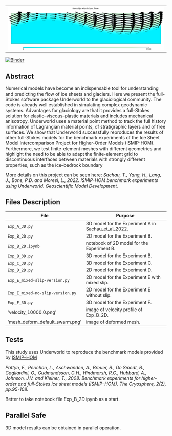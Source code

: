<table><tr><td><img src='./velocity_10000.0.png'></td></tr></table>

[![Binder](https://mybinder.org/badge_logo.svg)](https://mybinder.org/v2/gh/underworld-community/template-project/master)

Abstract
-----
Numerical models have become an indispensable tool for understanding and predicting the flow of ice
sheets and glaciers. Here we present the full-Stokes software
package Underworld to the glaciological community. The
code is already well established in simulating complex geodynamic systems. Advantages for glaciology are that it provides a full-Stokes solution for elastic–viscous–plastic materials and includes mechanical anisotropy. Underworld uses a
material point method to track the full history information of
Lagrangian material points, of stratigraphic layers and of free
surfaces. We show that Underworld successfully reproduces
the results of other full-Stokes models for the benchmark experiments of the Ice Sheet Model Intercomparison Project for
Higher-Order Models (ISMIP-HOM). Furthermore, we test
finite-element meshes with different geometries and highlight the need to be able to adapt the finite-element grid to
discontinuous interfaces between materials with strongly different properties, such as the ice–bedrock boundary


More details on this project can be seen [here](https://doi.org/10.5194/gmd-15-1-2022):
_Sachau, T., Yang, H., Lang, J., Bons, P.D. and Moresi, L., 2022. ISMIP-HOM benchmark experiments using Underworld. Geoscientific Model Development._



Files Description
-----

File | Purpose
--- | ---
`Exp_A_3D.py` | 3D model for the Experiment A in Sachau_et_al_2022. 
`Exp_B_2D.py` | 2D model for the Experiment B. 
`Exp_B_2D.ipynb` | notebook of 2D model for the Experiment B.
`Exp_B_3D.py` | 3D model for the Experiment B.
`Exp_C_3D.py` | 3D model for the Experiment C.
`Exp_D_2D.py` | 2D model for the Experiment D.
`Exp_E_mixed-slip-version.py` | 2D model for the Experiment E with mixed slip.
`Exp_E_mixed-no-slip-version.py` | 2D model for the Experiment E without slip.
`Exp_F_3D.py` | 3D model for the Experiment F.
'velocity_10000.0.png' | image of velocity profile of Exp_B_2D.
'mesh_deform_default_swarm.png' | image of deformed mesh.

Tests
-----

This study uses Underworld to reproduce the benchmark models provided by [ISMIP–HOM](https://doi.org/10.5194/tc-2-95-2008)

_Pattyn, F., Perichon, L., Aschwanden, A., Breuer, B., De Smedt, B., Gagliardini, O., Gudmundsson, G.H., Hindmarsh, R.C., Hubbard, A., Johnson, J.V. and Kleiner, T., 2008. Benchmark experiments for higher-order and full-Stokes ice sheet models (ISMIP–HOM). The Cryosphere, 2(2), pp.95-108._ 

Better to take notebook file Exp_B_2D.ipynb as a start.

Parallel Safe
-------------
3D model results can be obtained in parallel operation.

 
